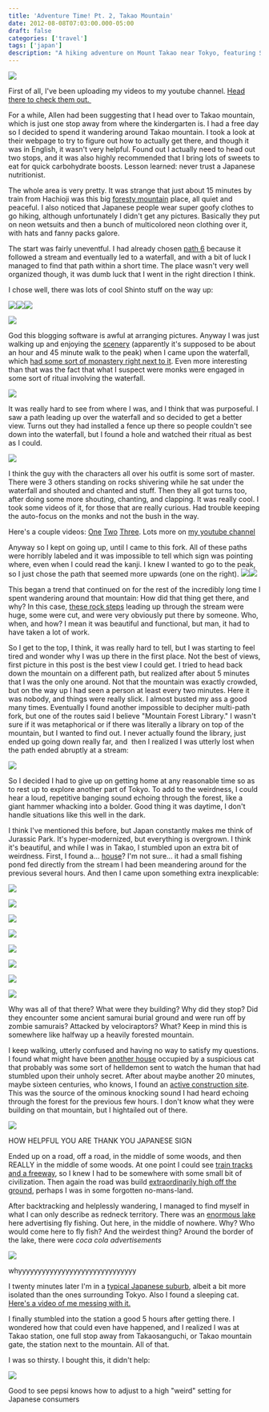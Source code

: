 ```yaml
---
title: 'Adventure Time! Pt. 2, Takao Mountain'
date: 2012-08-08T07:03:00.000-05:00
draft: false
categories: ['travel']
tags: ['japan']
description: "A hiking adventure on Mount Takao near Tokyo, featuring Shinto shrines, waterfalls, and monks performing rituals under the waterfall."
---
```


[![](http://2.bp.blogspot.com/-kLGUI6u68uI/UBzpaCuvSvI/AAAAAAAAAZQ/L-Qhee_J92k/s400/IMG_2237.JPG)](http://2.bp.blogspot.com/-kLGUI6u68uI/UBzpaCuvSvI/AAAAAAAAAZQ/L-Qhee_J92k/s1600/IMG_2237.JPG)



First of all, I've been uploading my videos to my youtube channel. [Head there to check them out. ](http://www.youtube.com/user/komali02)



For a while, Allen had been suggesting that I head over to Takao mountain, which is just one stop away from where the kindergarten is. I had a free day so I decided to spend it wandering around Takao mountain. I took a look at their webpage to try to figure out how to actually get there, and though it was in English, it wasn't very helpful. Found out I actually need to head out two stops, and it was also highly recommended that I bring lots of sweets to eat for quick carbohydrate boosts. Lesson learned: never trust a Japanese nutritionist. 



The whole area is very pretty. It was strange that just about 15 minutes by train from Hachioji was this big [foresty mountain](http://www.flickr.com/photos/ablate/7669510630/) place, all quiet and peaceful. I also noticed that Japanese people wear super goofy clothes to go hiking, although unfortunately I didn't get any pictures. Basically they put on neon wetsuits and then a bunch of multicolored neon clothing over it, with hats and fanny packs galore. 



The start was fairly uneventful. I had already chosen [path 6](http://farm9.staticflickr.com/8141/7669503778_9742ccc786_t.jpg) because it followed a stream and eventually led to a waterfall, and with a bit of luck I managed to find that path within a short time. The place wasn't very well organized though, it was dumb luck that I went in the right direction I think. 



I chose well, there was lots of cool Shinto stuff on the way up: 





[![](http://1.bp.blogspot.com/-H452iQLw_jY/UBzwLyp1-TI/AAAAAAAAAZ4/zoRoAc4nRjI/s320/IMG_2190.JPG)](http://1.bp.blogspot.com/-H452iQLw_jY/UBzwLyp1-TI/AAAAAAAAAZ4/zoRoAc4nRjI/s1600/IMG_2190.JPG)[![](http://2.bp.blogspot.com/-4Cxijp3UkkE/UBzwI9RZiBI/AAAAAAAAAZw/MdeFPN9npi8/s320/IMG_2187.JPG)](http://2.bp.blogspot.com/-4Cxijp3UkkE/UBzwI9RZiBI/AAAAAAAAAZw/MdeFPN9npi8/s1600/IMG_2187.JPG)[![](http://1.bp.blogspot.com/-vYNEi1O3GyI/UBzwO7BMIlI/AAAAAAAAAaA/xNMccWoqChY/s320/IMG_2194.JPG)](http://1.bp.blogspot.com/-vYNEi1O3GyI/UBzwO7BMIlI/AAAAAAAAAaA/xNMccWoqChY/s1600/IMG_2194.JPG)

[![](http://1.bp.blogspot.com/-nPoWUUzMWts/UBzwSdPmuaI/AAAAAAAAAaQ/Wr5sx1-Ppzk/s320/IMG_2200.JPG)](http://1.bp.blogspot.com/-nPoWUUzMWts/UBzwSdPmuaI/AAAAAAAAAaQ/Wr5sx1-Ppzk/s1600/IMG_2200.JPG)


God this blogging software is awful at arranging pictures. Anyway I was just walking up and enjoying the [scenery](http://www.flickr.com/photos/ablate/7669475698/) (apparently it's supposed to be about an hour and 45 minute walk to the peak) when I came upon the waterfall, which [had some sort of monastery right next to it](http://www.flickr.com/photos/ablate/7669471488/). Even more interesting than that was the fact that what I suspect were monks were engaged in some sort of ritual involving the waterfall. 



[![](http://2.bp.blogspot.com/-IdKhShv_Hyo/UBzwXiL74NI/AAAAAAAAAak/BG880Nyemq4/s400/IMG_2205.JPG)](http://2.bp.blogspot.com/-IdKhShv_Hyo/UBzwXiL74NI/AAAAAAAAAak/BG880Nyemq4/s1600/IMG_2205.JPG)



It was really hard to see from where I was, and I think that was purposeful. I saw a path leading up over the waterfall and so decided to get a better view. Turns out they had installed a fence up there so people couldn't see down into the waterfall, but I found a hole and watched their ritual as best as I could. 



[![](http://1.bp.blogspot.com/-RCG0LZuwf5A/UB0C2LViRrI/AAAAAAAAAb4/3PwaTK4u9Tg/s400/IMG_2212.JPG)](http://1.bp.blogspot.com/-RCG0LZuwf5A/UB0C2LViRrI/AAAAAAAAAb4/3PwaTK4u9Tg/s1600/IMG_2212.JPG)



I think the guy with the characters all over his outfit is some sort of master. There were 3 others standing on rocks shivering while he sat under the waterfall and shouted and chanted and stuff. Then they all got turns too, after doing some more shouting, chanting, and clapping. It was really cool. I took some videos of it, for those that are really curious. Had trouble keeping the auto-focus on the monks and not the bush in the way. 



Here's a couple videos: [One](http://www.youtube.com/watch?v=n2Tjk0XsPbY&feature=plcp) [Two](http://www.youtube.com/watch?v=BY89zxpzXUI&feature=plcp) [Three](http://www.youtube.com/watch?v=dMYS468qCgM&feature=plcp). Lots more on [my youtube channel](http://www.youtube.com/user/komali02)





Anyway so I kept on going up, until I came to this fork. All of these paths were horribly labeled and it was impossible to tell which sign was pointing where, even when I could read the kanji. I knew I wanted to go to the peak, so I just chose the path that seemed more upwards (one on the right). [![](http://1.bp.blogspot.com/-fMGNcY8uNu8/UCDZf9Y9aHI/AAAAAAAAAcU/moQtRPuAw1E/s320/IMG_2217.JPG)](http://1.bp.blogspot.com/-fMGNcY8uNu8/UCDZf9Y9aHI/AAAAAAAAAcU/moQtRPuAw1E/s1600/IMG_2217.JPG)[![](http://4.bp.blogspot.com/-0lnqLjk7UQQ/UCDZlUQvbMI/AAAAAAAAAcc/bs-b5Kf6kgc/s320/IMG_2229.JPG)](http://4.bp.blogspot.com/-0lnqLjk7UQQ/UCDZlUQvbMI/AAAAAAAAAcc/bs-b5Kf6kgc/s1600/IMG_2229.JPG)



This began a trend that continued on for the rest of the incredibly long time I spent wandering around that mountain: How did that thing get there, and why? In this case, [these rock steps](http://www.flickr.com/photos/ablate/7669441266/) leading up through the stream were huge, some were cut, and were very obviously put there by someone. Who, when, and how? I mean it was beautiful and functional, but man, it had to have taken a lot of work. 



So I get to the top, I think, it was really hard to tell, but I was starting to feel tired and wonder why I was up there in the first place. Not the best of views, first picture in this post is the best view I could get. I tried to head back down the mountain on a different path, but realized after about 5 minutes that I was the only one around. Not that the mountain was exactly crowded, but on the way up I had seen a person at least every two minutes. Here it was nobody, and things were really slick. I almost busted my ass a good many times. Eventually I found another impossible to decipher multi-path fork, but one of the routes said I believe "Mountain Forest Library." I wasn't sure if it was metaphorical or if there was literally a library on top of the mountain, but I wanted to find out. I never actually found the library, just ended up going down really far, and  then I realized I was utterly lost when the path ended abruptly at a stream:  



[![](http://3.bp.blogspot.com/-kOjEG4tC5ks/UCDgrh3Oz6I/AAAAAAAAAc8/N3OhILNaRLc/s400/IMG_2241.JPG)](http://3.bp.blogspot.com/-kOjEG4tC5ks/UCDgrh3Oz6I/AAAAAAAAAc8/N3OhILNaRLc/s1600/IMG_2241.JPG)



So I decided I had to give up on getting home at any reasonable time so as to rest up to explore another part of Tokyo. To add to the weirdness, I could hear a loud, repetitive banging sound echoing through the forest, like a giant hammer whacking into a bolder. Good thing it was daytime, I don't handle situations like this well in the dark. 



I think I've mentioned this before, but Japan constantly makes me think of Jurassic Park. It's hyper-modernized, but everything is overgrown. I think it's beautiful, and while I was in Takao, I stumbled upon an extra bit of weirdness. First, I found a... [house](http://www.flickr.com/photos/ablate/7669418190/)? I'm not sure... it had a small fishing pond fed directly from the stream I had been meandering around for the previous several hours. And then I came upon something extra inexplicable:



[![](http://2.bp.blogspot.com/-CuliH-3xrmU/UCEJMUXiuTI/AAAAAAAAAdY/RJw2jkRPxRU/s400/IMG_2243.JPG)](http://2.bp.blogspot.com/-CuliH-3xrmU/UCEJMUXiuTI/AAAAAAAAAdY/RJw2jkRPxRU/s1600/IMG_2243.JPG)



[![](http://1.bp.blogspot.com/-b6BfxSAFj8s/UCEJQ5yS-5I/AAAAAAAAAdg/EQ7KEKMrB0c/s400/IMG_2245.JPG)](http://1.bp.blogspot.com/-b6BfxSAFj8s/UCEJQ5yS-5I/AAAAAAAAAdg/EQ7KEKMrB0c/s1600/IMG_2245.JPG)



[![](http://4.bp.blogspot.com/-V-bSO3vGugQ/UCEJSSkWR7I/AAAAAAAAAdo/HRHIxJCkQME/s400/IMG_2246.JPG)](http://4.bp.blogspot.com/-V-bSO3vGugQ/UCEJSSkWR7I/AAAAAAAAAdo/HRHIxJCkQME/s1600/IMG_2246.JPG)



[![](http://2.bp.blogspot.com/-GEs6Gx1D308/UCEJU5ZWLbI/AAAAAAAAAd0/D2-CGtVhigo/s400/IMG_2247.JPG)](http://2.bp.blogspot.com/-GEs6Gx1D308/UCEJU5ZWLbI/AAAAAAAAAd0/D2-CGtVhigo/s1600/IMG_2247.JPG)



[![](http://3.bp.blogspot.com/-FIDV6_-y1e4/UCEJXSHSpwI/AAAAAAAAAd8/W0ACt877t_8/s400/IMG_2248.JPG)](http://3.bp.blogspot.com/-FIDV6_-y1e4/UCEJXSHSpwI/AAAAAAAAAd8/W0ACt877t_8/s1600/IMG_2248.JPG)



[![](http://3.bp.blogspot.com/-Jw9o3tC0WkM/UCEJaF7nVCI/AAAAAAAAAeE/6gIH4wmpZxw/s400/IMG_2250.JPG)](http://3.bp.blogspot.com/-Jw9o3tC0WkM/UCEJaF7nVCI/AAAAAAAAAeE/6gIH4wmpZxw/s1600/IMG_2250.JPG)



[![](http://2.bp.blogspot.com/-mwi8cq0bQBY/UCEJcHkgsGI/AAAAAAAAAeM/mb1hUgXFg2c/s400/IMG_2252.JPG)](http://2.bp.blogspot.com/-mwi8cq0bQBY/UCEJcHkgsGI/AAAAAAAAAeM/mb1hUgXFg2c/s1600/IMG_2252.JPG)



[![](http://4.bp.blogspot.com/-AJu8rw7TRD4/UCEJem8AfzI/AAAAAAAAAeY/SbCtXIeHUVY/s400/IMG_2253.JPG)](http://4.bp.blogspot.com/-AJu8rw7TRD4/UCEJem8AfzI/AAAAAAAAAeY/SbCtXIeHUVY/s1600/IMG_2253.JPG)



Why was all of that there? What were they building? Why did they stop? Did they encounter some ancient samurai burial ground and were run off by zombie samurais? Attacked by velociraptors? What? Keep in mind this is somewhere like halfway up a heavily forested mountain. 



I keep walking, utterly confused and having no way to satisfy my questions. I found what might have been [another house](http://www.flickr.com/photos/ablate/7669403122/) occupied by a suspicious cat that probably was some sort of helldemon sent to watch the human that had stumbled upon their unholy secret. After about maybe another 20 minutes, maybe sixteen centuries, who knows, I found an [active construction site](http://www.flickr.com/photos/ablate/7669393960/). This was the source of the ominous knocking sound I had heard echoing through the forest for the previous few hours. I don't know what they were building on that mountain, but I hightailed out of there. 



[![](http://2.bp.blogspot.com/-P6LyJYjy5rE/UCJRTYOkjbI/AAAAAAAAAe4/5muEqdkxcgc/s400/IMG_2264.JPG)](http://2.bp.blogspot.com/-P6LyJYjy5rE/UCJRTYOkjbI/AAAAAAAAAe4/5muEqdkxcgc/s1600/IMG_2264.JPG)

HOW HELPFUL YOU ARE THANK YOU JAPANESE SIGN

Ended up on a road, off a road, in the middle of some woods, and then REALLY in the middle of some woods. At one point I could see [train tracks and a freeway](http://www.flickr.com/photos/ablate/7669366938/), so I knew I had to be somewhere with some small bit of civilization. Then again the road was build [extraordinarily high off the ground](http://www.flickr.com/photos/ablate/7669352044/), perhaps I was in some forgotten no-mans-land. 



After backtracking and helplessly wandering, I managed to find myself in what I can only describe as redneck territory. There was an [enormous lake](http://www.flickr.com/photos/ablate/7669364082/) here advertising fly fishing. Out here, in the middle of nowhere. Why? Who would come here to fly fish? And the weirdest thing? Around the border of the lake, there were _coca cola advertisements_

[![](http://1.bp.blogspot.com/--OaiHnBCrs0/UCJS9qE7OTI/AAAAAAAAAfA/msI_GSl_feg/s400/IMG_2272.JPG)](http://1.bp.blogspot.com/--OaiHnBCrs0/UCJS9qE7OTI/AAAAAAAAAfA/msI_GSl_feg/s1600/IMG_2272.JPG)

whyyyyyyyyyyyyyyyyyyyyyyyyyyyyyy


I twenty minutes later I'm in a [typical Japanese suburb](http://www.flickr.com/photos/ablate/7676930860/), albeit a bit more isolated than the ones surrounding Tokyo. Also I found a sleeping cat. [Here's a video of me messing with it.](http://youtu.be/PAf6IXnChbo)



I finally stumbled into the station a good 5 hours after getting there. I wondered how that could even have happened, and I realized I was at Takao station, one full stop away from Takaosanguchi, or Takao mountain gate, the station next to the mountain. All of that. 



I was so thirsty. I bought this, it didn't help:



[![](http://2.bp.blogspot.com/-y0oYG2Ii7QQ/UCJVC5fRzGI/AAAAAAAAAfM/lkWpLgIM5kM/s400/IMG_2286.JPG)](http://2.bp.blogspot.com/-y0oYG2Ii7QQ/UCJVC5fRzGI/AAAAAAAAAfM/lkWpLgIM5kM/s1600/IMG_2286.JPG)

Good to see pepsi knows how to adjust to a high "weird" setting for Japanese consumers
